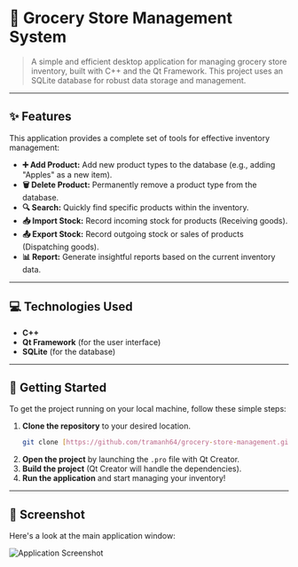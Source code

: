 # 🛒 Grocery Store Management System

> A simple and efficient desktop application for managing grocery store inventory, built with C++ and the Qt Framework. This project uses an SQLite database for robust data storage and management.

---

## ✨ Features

This application provides a complete set of tools for effective inventory management:

-   **➕ Add Product:** Add new product types to the database (e.g., adding "Apples" as a new item).
-   **🗑️ Delete Product:** Permanently remove a product type from the database.
-   **🔍 Search:** Quickly find specific products within the inventory.
-   **📥 Import Stock:** Record incoming stock for products (Receiving goods).
-   **📤 Export Stock:** Record outgoing stock or sales of products (Dispatching goods).
-   **📊 Report:** Generate insightful reports based on the current inventory data.

---

## 💻 Technologies Used

-   **C++**
-   **Qt Framework** (for the user interface)
-   **SQLite** (for the database)

---

## 🚀 Getting Started

To get the project running on your local machine, follow these simple steps:

1.  **Clone the repository** to your desired location.
    ```bash
    git clone [https://github.com/tramanh64/grocery-store-management.git](https://github.com/tramanh64/grocery-store-management.git)
    ```
2.  **Open the project** by launching the `.pro` file with Qt Creator.
3.  **Build the project** (Qt Creator will handle the dependencies).
4.  **Run the application** and start managing your inventory!

---

## 📸 Screenshot

Here's a look at the main application window:

![Application Screenshot](https://github.com/user-attachments/assets/45a750c6-6287-4ab9-b729-63402886e8a4)
